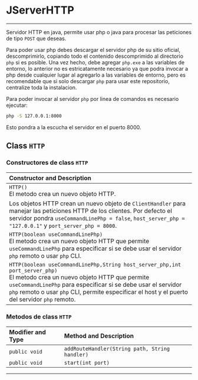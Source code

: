 # JServerHTTP

----

Servidor HTTP en java, permite usar php o java para procesar las peticiones de tipo `POST` que deseas.

Para poder usar php debes descargar el servidor php de su sitio oficial, descomprimirlo, copiando todo el contenido descomprimido al directorio `php` si es posible.
Una vez hecho, debe agregar `php.exe` a las variables de entorno, lo anterior no es estricatamente necesario ya que podra invocar a php desde cualquier lugar al agregarlo a las variables de entorno, pero es recomendable que si solo descargar `php` para usar este repositorio, centralize toda la instalacion.

Para poder invocar al servidor `php` por linea de comandos es necesario ejecutar:
```bash
php -S 127.0.0.1:8000
```
Esto pondra a la escucha el servidor en el puerto 8000.

## Class `HTTP`
### Constructores de class `HTTP`

|Constructor and Description|
|:---|
|`HTTP()` <br>El metodo crea un nuevo objeto HTTP.
Los objetos HTTP crean un nuevo objeto de `ClientHandler` para manejar las peticiones HTTP de los clientes. Por defecto el servidor pondra `useCommandLinePhp = false`, `host_server_php = "127.0.0.1"` y `port_server_php = 8000`. |
|`HTTP(boolean useCommandLinePhp)`<br>El metodo crea un nuevo objeto HTTP que permite `useCommandLinePhp` para especificar si se debe usar el servidor ``php`` remoto o usar ``php`` CLI.|
|`HTTP(boolean useCommandLinePhp,String host_server_php,int port_server_php)`<br>El metodo crea un nuevo objeto HTTP que permite `useCommandLinePhp` para especificar si se debe usar el servidor ``php`` remoto o usar ``php`` CLI, permite especificar el host y el puerto del servidor ``php`` remoto.|


### Metodos de class `HTTP`

|Modifier and Type|Method and Description|
|:---|:----|
|``public void``|``addRouteHandler(String path, String handler)``|
|`public void`|`start(int port)`|


----